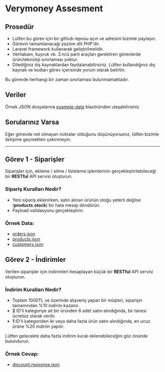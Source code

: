# Verymoney Assesment

## Prosedür
- Lütfen bu görev için bir github reposu açın ve adresini bizimle paylaşın.
- Görevin tamamlanacağı yazılım dili PHP'dir.
- Laravel framework kullanarak geliştirilmelidir.
- Veritabanı, kuyruk vb. 3.ncü parti araçları gerektiren görevlerde ürün/teknoloji sınırlaması yoktur.
- Dilediğiniz dış kaynaklardan faydalanabilirsiniz. Lütfen kullandığınız dış kaynak ve kodları görev içerisinde yorum olarak belirtin.

Bu görevde herhangi bir zaman sınırlaması bulunmamaktadır.

## Veriler
Örnek JSON dosyalarına [example-data](./example-data) klasöründen ulaşabilirsiniz.

## Sorularınız Varsa
Eğer görevde net olmayan noktalar olduğunu düşünüyorsanız, lütfen bizimle iletişime geçmekten çekinmeyin.

---

## Görev 1 - Siparişler
Siparişler için, ekleme / silme / listeleme işlemlerinin gerçekleştirilebileceği bir **RESTful** API servisi oluşturun.

### Sipariş Kuralları Nedir?
- Yeni sipariş eklenirken, satın alınan ürünün stoğu yeterli değilse (**products.stock**) bir hata mesajı döndürün.
- Payload validasyonu gerçekleştirin.

### Örnek Data:
- [orders.json](./example-data/orders.json)
- [products.json](./example-data/products.json)
- [customers.json](./example-data/customers.json)

## Görev 2 - İndirimler
Verilen siparişler için indirimleri hesaplayan küçük bir **RESTful** API servisi oluşturun.

### İndirim Kuralları Nedir?
- Toplam 1000TL ve üzerinde alışveriş yapan bir müşteri, siparişin tamamından %10 indirim kazanır.
- **2** ID'li kategoriye ait bir üründen 6 adet satın alındığında, bir tanesi ücretsiz olarak verilir.
- **1** ID'li kategoriden iki veya daha fazla ürün satın alındığında, en ucuz ürüne %20 indirim yapılır.

Lütfen gelecekte daha fazla indirim kuralı eklenebileceğini göz önünde bulundurun.

### Örnek Cevap:
- [discount.response.json](./example-data/discount.response.json)
